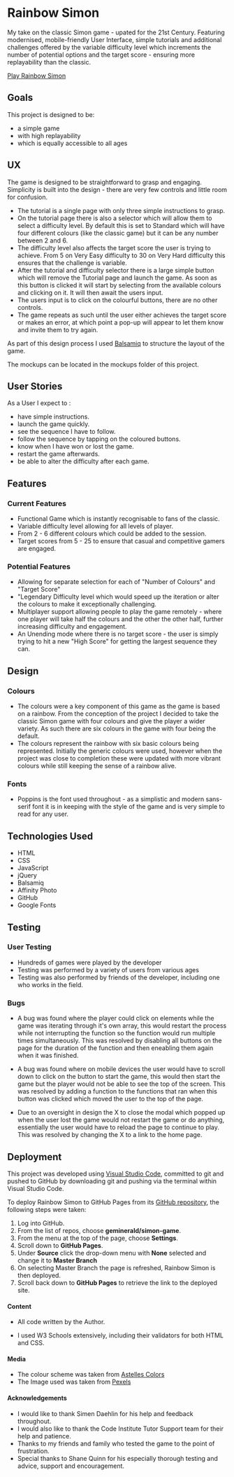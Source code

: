 Rainbow Simon 
================

My take on the classic Simon game - upated for the 21st Century. Featuring modernised, mobile-friendly User Interface, simple tutorials and additional challenges offered by the variable difficulty level which increments the number of potential options and the target score - ensuring more replayability than the classic. 

[Play Rainbow Simon](https://geminerald.github.io/simon-game/)

Goals
------------------------

This project is designed to be:
* a simple game
* with high replayability
* which is equally accessible to all ages 

UX
------------------------

The game is designed to be straightforward to grasp and engaging. Simplicity is built into the design - there are very few controls and little room for confusion.

* The tutorial is a single page with only three simple instructions to grasp.
* On the tutorial page there is also a selector which will allow them to select a difficulty level. By default this is set to Standard which will have four different colours (like the classic game) but it can be any number between 2 and 6. 
* The difficulty level also affects the target score the user is trying to achieve. From 5 on Very Easy difficulty to 30 on Very Hard difficulty this ensures that the challenge is variable.
* After the tutorial and difficulty selector there is a large simple button which will remove the Tutorial page and launch the game. As soon as this button is clicked it will start by selecting from the available colours and clicking on it. It will then await the users input.
* The users input is to click on the colourful buttons, there are no other controls. 
* The game repeats as such until the user either achieves the target score or makes an error, at which point a pop-up will appear to let them know and invite them to try again.

As part of this design process I used [Balsamiq](https://balsamiq.com/) to structure the layout of the game.

The mockups can be located in the mockups folder of this project.

User Stories
------------------

As a User I expect to :
* have simple instructions.
* launch the game quickly.
* see the sequence I have to follow.
* follow the sequence by tapping on the coloured buttons.
* know when I have won or lost the game.
* restart the game afterwards.
* be able to alter the difficulty after each game.

Features
------------------

### Current Features

* Functional Game which is instantly recognisable to fans of the classic.
* Variable difficulty level allowing for all levels of player.
* From 2 - 6 different colours which could be added to the session.
* Target scores from 5 - 25 to ensure that casual and competitive gamers are engaged.


### Potential Features

* Allowing for separate selection for each of "Number of Colours" and "Target Score"
* "Legendary Difficulty level which would speed up the iteration or alter the colours to make it exceptionally challenging.
* Multiplayer support allowing people to play the game remotely - where one player will take half the colours and the other the other half, further increasing difficulty and engagement. 
* An Unending mode where there is no target score -  the user is simply trying to hit a new "High Score" for getting the largest sequence they can. 


Design
-------------------

### Colours
* The colours were a key component of this game as the game is based on a rainbow. From the conception of the project I decided to take the classic Simon game with four colours and give the player a wider variety. As such there are six colours in the game with four being the default. 
* The colours represent the rainbow with six basic colours being represented. Initially the generic colours were used, however when the project was close to completion these were updated with more vibrant colours while still keeping the sense of a rainbow alive. 

### Fonts

* Poppins is the font used throughout - as a simplistic and modern sans-serif font it is in keeping with the style of the game and is very simple to read for any user. 


Technologies Used
------------

* HTML
* CSS
* JavaScript
* jQuery
* Balsamiq
* Affinity Photo
* GitHub
* Google Fonts



Testing
--------------

### User Testing

* Hundreds of games were played by the developer 
* Testing was performed by a variety of users from various ages
* Testing was also performed by friends of the developer, including one who works in the field.

### Bugs

* A bug was found where the player could click on elements while the game was iterating through it's own array, this would restart the process while not interrupting the function so the function would run multiple times simultaneously. This was resolved by disabling all buttons on the page for the duration of the function and then eneabling them again when it was finished.

* A bug was found where on mobile devices the user would have to scroll down to click on the button to start the game, this would then start the game but the player would not be able to see the top of the screen. This was resolved by adding a function to the functions that ran when this button was clicked which moved the user to the top of the page.

* Due to an oversight in design the X to close the modal which popped up when the user lost the game would not restart the game or do anything, essentially the user would have to reload the page to continue to play. This was resolved by changing the X to a link to the home page.




Deployment
-------------------

This project was developed using [Visual Studio Code](https://code.visualstudio.com), committed to git and pushed to GitHub by downloading git and pushing via the terminal within Visual Studio Code.

To deploy Rainbow Simon to GitHub Pages from its [GitHub repository](https://github.com/geminerald/simon-game), the following steps were taken: 
1. Log into GitHub. 
2. From the list of repos, choose **geminerald/simon-game**.
3. From the menu at the top of the page, choose **Settings**.
4. Scroll down to **GitHub Pages**.
5. Under **Source** click the drop-down menu with **None** selected and change it to **Master Branch**
6. On selecting Master Branch the page is refreshed, Rainbow Simon is then deployed. 
7. Scroll back down to **GitHub Pages** to retrieve the link to the deployed site.


#### Content

* All code written by the Author. 

*  I used W3 Schools extensively, including their validators for both HTML and CSS.


#### Media

*  The colour scheme was taken from [Astelles Colors](https://www.astellescolors.com/2017/08/01/color-inspiration-color-play/)
*  The Image used was taken from [Pexels](https://www.pexels.com)

#### Acknowledgements

* I would like to thank Simen Daehlin for his help and feedback throughout.
* I would also like to thank the Code Institute Tutor Support team for their help and patience.
* Thanks to my friends and family who tested the game to the point of frustration.
* Special thanks to Shane Quinn for his especially thorough testing and advice, support and encouragement. 